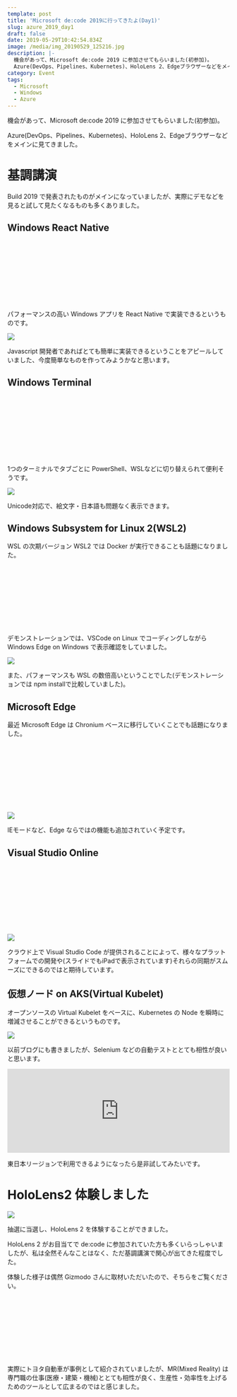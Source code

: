 ```yaml
---
template: post
title: 'Microsoft de:code 2019に行ってきたよ(Day1)'
slug: azure_2019_day1
draft: false
date: 2019-05-29T10:42:54.834Z
image: /media/img_20190529_125216.jpg
description: |-
  機会があって、Microsoft de:code 2019 に参加させてもらいました(初参加)。
  Azure(DevOps、Pipelines、Kubernetes)、HoloLens 2、Edgeブラウザーなどをメインに見てきました。
category: Event
tags:
  - Microsoft
  - Windows
  - Azure
---
```

機会があって、Microsoft de:code 2019 に参加させてもらいました(初参加)。

Azure(DevOps、Pipelines、Kubernetes)、HoloLens 2、Edgeブラウザーなどをメインに見てきました。

# 基調講演

Build 2019 で発表されたものがメインになっていましたが、実際にデモなどを見ると試して見たくなるものも多くありました。

## Windows React Native

<div class="iframely-embed"><div class="iframely-responsive" style="height: 140px; padding-bottom: 0;"><a href="https://jp.techcrunch.com/2019/05/07/2019-05-06-microsoft-launches-react-native-for-windows/" data-iframely-url="//cdn.iframe.ly/api/iframe?url=https%3A%2F%2Fjp.techcrunch.com%2F2019%2F05%2F07%2F2019-05-06-microsoft-launches-react-native-for-windows%2F&amp;key=b9fe832f5332a1c3e40cbe51810e08d3"></a></div></div>

パフォーマンスの高い Windows アプリを React Native で実装できるというものです。

![](/media/img_20190529_102607.jpg)

Javascript 開発者であればとても簡単に実装できるということをアピールしていました、今度簡単なものを作ってみようかなと思います。

## Windows Terminal

<div class="iframely-embed"><div class="iframely-responsive" style="height: 140px; padding-bottom: 0;"><a href="https://www.publickey1.jp/blog/19/windows_terminalpowershellsshmicrosoft_build_2019.html" data-iframely-url="//cdn.iframe.ly/api/iframe?url=https%3A%2F%2Fwww.publickey1.jp%2Fblog%2F19%2Fwindows_terminalpowershellsshmicrosoft_build_2019.html&key=b9fe832f5332a1c3e40cbe51810e08d3"></a></div></div>

1つのターミナルでタブごとに PowerShell、WSLなどに切り替えられて便利そうです。

![](/media/img_20190529_103059-1-.jpg)

Unicode対応で、絵文字・日本語も問題なく表示できます。

## Windows Subsystem for Linux 2(WSL2)

WSL の次期バージョン WSL2 では Docker が実行できることも話題になりました。

<div class="iframely-embed"><div class="iframely-responsive" style="height: 140px; padding-bottom: 0;"><a href="https://www.publickey1.jp/blog/19/windowslinuxwsl_2dockermicrosoft_build_2019.html" data-iframely-url="//cdn.iframe.ly/api/iframe?url=https%3A%2F%2Fwww.publickey1.jp%2Fblog%2F19%2Fwindowslinuxwsl_2dockermicrosoft_build_2019.html&key=b9fe832f5332a1c3e40cbe51810e08d3"></a></div></div>

デモンストレーションでは、VSCode on Linux でコーディングしながら Windows Edge on Windows で表示確認をしていました。

![](/media/img_20190529_103353.jpg)

また、パフォーマンスも WSL の数倍高いということでした(デモンストレーションでは npm installで比較していました)。

## Microsoft Edge

最近 Microsoft Edge は Chronium ベースに移行していくことでも話題になりました。

<div class="iframely-embed"><div class="iframely-responsive" style="height: 140px; padding-bottom: 0;"><a href="https://www.itmedia.co.jp/news/articles/1905/07/news050.html" data-iframely-url="//cdn.iframe.ly/api/iframe?url=https%3A%2F%2Fwww.itmedia.co.jp%2Fnews%2Farticles%2F1905%2F07%2Fnews050.html&key=b9fe832f5332a1c3e40cbe51810e08d3"></a></div></div>

![](/media/img_20190529_104022.jpg)

IEモードなど、Edge ならではの機能も追加されていく予定です。

## Visual Studio Online

<div class="iframely-embed"><div class="iframely-responsive" style="height: 140px; padding-bottom: 0;"><a href="https://jp.techcrunch.com/2019/05/07/2019-05-06-microsoft-launches-visual-studio-online-an-online-code-editor/" data-iframely-url="//cdn.iframe.ly/api/iframe?url=https%3A%2F%2Fjp.techcrunch.com%2F2019%2F05%2F07%2F2019-05-06-microsoft-launches-visual-studio-online-an-online-code-editor%2F&amp;key=b9fe832f5332a1c3e40cbe51810e08d3"></a></div></div>

![](/media/img_20190529_110203-1-.jpg)

クラウド上で Visual Studio Code が提供されることによって、様々なプラットフォームでの開発や(スライドでもiPadで表示されています)それらの同期がスムーズにできるのではと期待しています。

## 仮想ノード on AKS(Virtual Kubelet)

オープンソースの Virtual Kubelet をベースに、Kubernetes の Node を瞬時に増減させることができるというものです。

![](/media/img_20190529_112122.jpg)

以前ブログにも書きましたが、Selenium などの自動テストととても相性が良いと思います。

<div class="iframely-embed"><iframe src="https://hatenablog-parts.com/embed?url=https%3A%2F%2Ftech.mercari.com%2Fentry%2F2019%2F04%2F16%2F060000" style="border: 0; width: 100%; height: 190px;" allowfullscreen scrolling="no" allow="autoplay; encrypted-media"></iframe></div>

東日本リージョンで利用できるようになったら是非試してみたいです。

# HoloLens2 体験しました

![](/media/img_20190529_125216.jpg)

抽選に当選し、HoloLens 2 を体験することができました。

HoloLens 2 がお目当てで de:code に参加されていた方も多くいらっしゃいましたが、私は全然そんなことはなく、ただ基調講演で関心が出てきた程度でした。

体験した様子は偶然 Gizmodo さんに取材いただいたので、そちらをご覧ください。

<div class="iframely-embed"><div class="iframely-responsive" style="height: 140px; padding-bottom: 0;"><a href="https://www.gizmodo.jp/2019/05/hololens2-decode19.html" data-iframely-url="//cdn.iframe.ly/api/iframe?url=https%3A%2F%2Fwww.gizmodo.jp%2F2019%2F05%2Fhololens2-decode19.html&key=b9fe832f5332a1c3e40cbe51810e08d3"></a></div></div>

実際にトヨタ自動車が事例として紹介されていましたが、MR(Mixed Reality) は専門職の仕事(医療・建築・機械)ととても相性が良く、生産性・効率性を上げるためのツールとして広まるのではと感じました。
